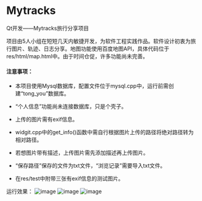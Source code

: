 # Mytracks
Qt开发——Mytracks旅行分享项目

项目由5人小组在短短几天内敏捷开发，为软件工程实践作品。软件设计初衷为旅行图片、轨迹、日志分享。地图功能使用百度地图API，具体代码位于res/html/map.html中。由于时间仓促，许多功能尚未完善。

#### 注意事项： ####

* 本项目使用Mysql数据库，配置文件位于mysql.cpp中，运行前需创建“tong_you”数据库。

* “个人信息”功能尚未连接数据库，只是个壳子。

* 上传的图片需有exif信息。

* widgit.cpp中的get_info()函数中需自行根据图片上传的路径将绝对路径转为相对路径。

* 若想图片带有描述，上传图片需先添加描述再上传图片。

* “保存路径”保存的文件为txt文件，“浏览记录”需要导入txt文件。

* 在res/test中附带三张有exif信息的测试图片。

运行效果：
![image](https://github.com/whsyourdaddy/Mytracks/raw/master/login.png)
![image](https://github.com/whsyourdaddy/Mytracks/raw/master/main_menu.png)
![image](https://github.com/whsyourdaddy/Mytracks/raw/master/track.png)
